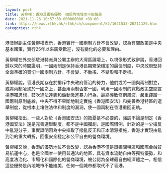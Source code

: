 ```yaml
---
layout: post
title: 黃柳權：香港具獨特優勢　相信內地城市不能媲美
date: 2021-11-26 10:57:30.000000000 +08:00
link: https://news.rthk.hk/rthk/ch/component/k2/1621533-20211126.htm
categories: rthk
---
```


港澳辦副主任黃柳權表示，香港實行一國兩制方針不會改變，認為有關政策是中央基本國策，實行25年以來廣受歡迎，沒有變化的必要和理由。

黃柳權在外交部駐港特派員公署主辦的大灣區論壇上，以視像形式致辭說，香港回歸以來的時間證明，一國兩制是保持香港長期繁榮穩定的最佳制度，中央政府堅持全面準確的貫切一國兩制方針，不會變、不動搖、不變形和不走樣。 

黃柳權說，香港長期存在於排斥中央政府管治的勢力，他們或將一國與兩制對立，或將兩制凌駕於一國之上，甚至用兩制否定一國，利用一國兩制的寬鬆政策空間宣揚港獨思想，鼓吹違法達義和煽動激進暴力行為，最終導致修例風波，嚴重踐踏一國兩制原則底線，中央不得不果斷地制定實施《香港國安法》和完善香港特區的選舉制度，從根本上堵住法律和制度的漏洞，使一國兩制在香港重回正軌。

黃柳權指出，一些人對於《香港國安法》的擔憂是不必要的，強調不論是制定《香港國安法》還是完善選舉制度，都不是中國獨創，是國際慣例，針對的是一少撮反中亂港分子，事實證明因為中央採取了撥亂反正和正本清源措施，香港才實現由亂到治的重大轉折，回復安全穩定和公平自由的營商環境。

黃柳權又說，香港的優勢地位不會改變，認為香港不僅是單獨關稅區和國際金融貿易航運中心，也是全國唯一使用普通法的地區，具有資本流動自由等獨特優勢，和高度法治化、市場化和國際化的營商環境，被公認為全球最自由經濟體之一，相信這些優勢是內地城市不能媲美，任何一個城市都取代不了香港。
